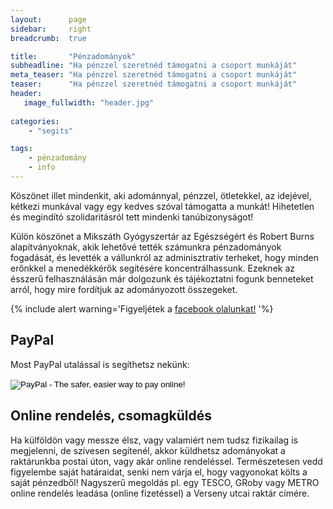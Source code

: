```yaml
---
layout:      page
sidebar:     right
breadcrumb:  true

title:       "Pénzadományok"
subheadline: "Ha pénzzel szeretnéd támogatni a csoport munkáját"
meta_teaser: "Ha pénzzel szeretnéd támogatni a csoport munkáját"
teaser:      "Ha pénzzel szeretnéd támogatni a csoport munkáját"
header:
   image_fullwidth: "header.jpg"
   
categories:
    - "segits"

tags:
    - pénzadomány
    - info
--- 
```

Köszönet illet mindenkit, aki adománnyal, pénzzel, ötletekkel, az idejével, kétkezi munkával vagy egy kedves szóval támogatta a munkát! Hihetetlen és megindító szolidaritásról tett mindenki tanúbizonyságot!
 
Külön köszönet a Mikszáth Gyógyszertár az Egészségért és Robert Burns alapítványoknak, akik lehetővé tették számunkra pénzadományok fogadását, és levették a vállunkról az adminisztratív terheket, hogy minden erőnkkel a menedékkérők segítésére koncentrálhassunk.
Ezeknek az ésszerű felhasználásán már dolgozunk és tájékoztatni fogunk benneteket arról, hogy mire fordítjuk az adományozott összegeket.

{% include alert warning='Figyeljétek a <a href="https://www.facebook.com/migrationaidhungary"> facebook olalunkat!</a> '%}

## PayPal
Most PayPal utalással is segíthetsz nekünk:

<form action="https://www.paypal.com/cgi-bin/webscr" method="post" target="_top">
<input type="hidden" name="cmd" value="_s-xclick">
<input type="hidden" name="hosted_button_id" value="43CN4MWABH62J">
<input type="image" src="https://www.paypalobjects.com/en_US/i/btn/btn_donateCC_LG.gif" border="0" name="submit" alt="PayPal - The safer, easier way to pay online!">
<img alt="" border="0" src="https://www.paypalobjects.com/en_US/i/scr/pixel.gif" width="1" height="1">
</form>

## **Online rendelés, csomagküldés**

Ha külföldön vagy messze élsz, vagy valamiért nem tudsz fizikailag is megjelenni, de szívesen segítenél, akkor küldhetsz adományokat a raktárunkba postai úton, vagy akár online rendeléssel. Természetesen vedd figyelembe saját határaidat, senki nem várja el, hogy vagyonokat költs a saját pénzedből!
Nagyszerű megoldás pl. egy TESCO, GRoby vagy METRO online rendelés leadása (online fizetéssel) a Verseny utcai raktár címére.


